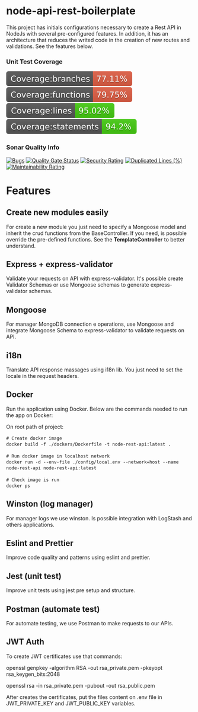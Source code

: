 # node-api-rest-boilerplate

This project has initials configurations necessary to create a Rest API in NodeJs with several pre-configured features. In addition, it has an architecture that reduces the writed code in the creation of new routes and validations. See the features below.

### Unit Test Coverage

<span><img src="./.badges/badge-branches.svg"></span>
<span><img src="./.badges/badge-functions.svg"></span>
<span><img src="./.badges/badge-lines.svg"></span>
<span><img src="./.badges/badge-statements.svg"></span>

### Sonar Quality Info

[![Bugs](https://sonarcloud.io/api/project_badges/measure?project=elitonfreitas_node-api-rest-boilerplate&metric=bugs)](https://sonarcloud.io/dashboard?id=elitonfreitas_node-api-rest-boilerplate)
[![Quality Gate Status](https://sonarcloud.io/api/project_badges/measure?project=elitonfreitas_node-api-rest-boilerplate&metric=alert_status)](https://sonarcloud.io/dashboard?id=elitonfreitas_node-api-rest-boilerplate)
[![Security Rating](https://sonarcloud.io/api/project_badges/measure?project=elitonfreitas_node-api-rest-boilerplate&metric=security_rating)](https://sonarcloud.io/dashboard?id=elitonfreitas_node-api-rest-boilerplate)
[![Duplicated Lines (%)](https://sonarcloud.io/api/project_badges/measure?project=elitonfreitas_node-api-rest-boilerplate&metric=duplicated_lines_density)](https://sonarcloud.io/dashboard?id=elitonfreitas_node-api-rest-boilerplate)
[![Maintainability Rating](https://sonarcloud.io/api/project_badges/measure?project=elitonfreitas_node-api-rest-boilerplate&metric=sqale_rating)](https://sonarcloud.io/dashboard?id=elitonfreitas_node-api-rest-boilerplate)

# Features

## Create new modules easily

For create a new module you just need to specify a Mongoose model and inherit the crud functions from the BaseController. If you need, is possible override the pre-defined functions. See the **TemplateController** to better understand.

## Express + express-validator

Validate your requests on API with express-validator. It's possible create Validator Schemas or use Mongoose schemas to generate express-validator schemas.

## Mongoose

For manager MongoDB connection e operations, use Mongoose and integrate Mongoose Schema to express-validator to validate requests on API.

## i18n

Translate API response massages using i18n lib. You just need to set the locale in the request headers.

## Docker

Run the application using Docker. Below are the commands needed to run the app on Docker:

On root path of project:

```docker
# Create docker image
docker build -f ./dockers/Dockerfile -t node-rest-api:latest .

# Run docker image in localhost network
docker run -d --env-file ./config/local.env --network=host --name node-rest-api node-rest-api:latest

# Check image is run
docker ps
```

## Winston (log manager)

For manager logs we use winston. Is possible integration with LogStash and others applications.

## Eslint and Prettier

Improve code quality and patterns using eslint and prettier.

## Jest (unit test)

Improve unit tests using jest pre setup and structure.

## Postman (automate test)

For automate testing, we use Postman to make requests to our APIs.

## JWT Auth

To create JWT certificates use that commands:

openssl genpkey -algorithm RSA -out rsa_private.pem -pkeyopt rsa_keygen_bits:2048

openssl rsa -in rsa_private.pem -pubout -out rsa_public.pem

After creates the certificates, put the files content on .env file in JWT_PRIVATE_KEY and JWT_PUBLIC_KEY variables.
